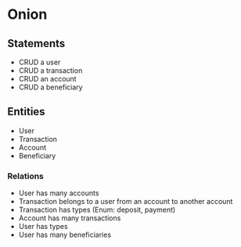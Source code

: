 # Onion

## Statements
- CRUD a user
- CRUD a transaction
- CRUD an account 
- CRUD a beneficiary 

## Entities
- User
- Transaction
- Account
- Beneficiary

### Relations
- User has many accounts
- Transaction belongs to a user from an account to another account 
- Transaction has types (Enum: deposit, payment)
- Account has many transactions
- User has types
- User has many beneficiaries